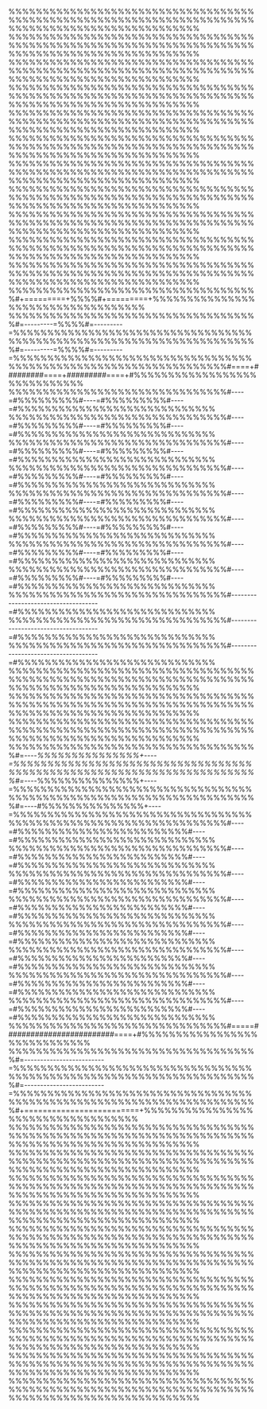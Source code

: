 
%%%%%%%%%%%%%%%%%%%%%%%%%%%%%%%%%%%%%%%%%%%%%%%%%%%%%%%%%%%%%%%%%%%%%%%%%%%%%%%%%%%%%%%%%%%%%%%%%%%%
%%%%%%%%%%%%%%%%%%%%%%%%%%%%%%%%%%%%%%%%%%%%%%%%%%%%%%%%%%%%%%%%%%%%%%%%%%%%%%%%%%%%%%%%%%%%%%%%%%%%
%%%%%%%%%%%%%%%%%%%%%%%%%%%%%%%%%%%%%%%%%%%%%%%%%%%%%%%%%%%%%%%%%%%%%%%%%%%%%%%%%%%%%%%%%%%%%%%%%%%%
%%%%%%%%%%%%%%%%%%%%%%%%%%%%%%%%%%%%%%%%%%%%%%%%%%%%%%%%%%%%%%%%%%%%%%%%%%%%%%%%%%%%%%%%%%%%%%%%%%%%
%%%%%%%%%%%%%%%%%%%%%%%%%%%%%%%%%%%%%%%%%%%%%%%%%%%%%%%%%%%%%%%%%%%%%%%%%%%%%%%%%%%%%%%%%%%%%%%%%%%%
%%%%%%%%%%%%%%%%%%%%%%%%%%%%%%%%%%%%%%%%%%%%%%%%%%%%%%%%%%%%%%%%%%%%%%%%%%%%%%%%%%%%%%%%%%%%%%%%%%%%
%%%%%%%%%%%%%%%%%%%%%%%%%%%%%%%%%%%%%%%%%%%%%%%%%%%%%%%%%%%%%%%%%%%%%%%%%%%%%%%%%%%%%%%%%%%%%%%%%%%%
%%%%%%%%%%%%%%%%%%%%%%%%%%%%%%%%%%%%%%%%%%%%%%%%%%%%%%%%%%%%%%%%%%%%%%%%%%%%%%%%%%%%%%%%%%%%%%%%%%%%
%%%%%%%%%%%%%%%%%%%%%%%%%%%%%%%%%%%%%%%%%%%%%%%%%%%%%%%%%%%%%%%%%%%%%%%%%%%%%%%%%%%%%%%%%%%%%%%%%%%%
%%%%%%%%%%%%%%%%%%%%%%%%%%%%%%%%%%%%%%%%%%%%%%%%%%%%%%%%%%%%%%%%%%%%%%%%%%%%%%%%%%%%%%%%%%%%%%%%%%%%
%%%%%%%%%%%%%%%%%%%%%%%%%%%%%%%%%%%%%%%%%%%%%%%%%%%%%%%%%%%%%%%%%%%%%%%%%%%%%%%%%%%%%%%%%%%%%%%%%%%%
%%%%%%%%%%%%%%%%%%%%%%%%%%%%%%%%%%%%%#+=========+%%%%#+=========+%%%%%%%%%%%%%%%%%%%%%%%%%%%%%%%%%%%
%%%%%%%%%%%%%%%%%%%%%%%%%%%%%%%%%%%%%#=---------=%%%%#=---------=%%%%%%%%%%%%%%%%%%%%%%%%%%%%%%%%%%%
%%%%%%%%%%%%%%%%%%%%%%%%%%%%%%%%%%%%%#=---------=%%%%#=---------=%%%%%%%%%%%%%%%%%%%%%%%%%%%%%%%%%%%
%%%%%%%%%%%%%%%%%%%%%%%%%%%%%%%%#====+*#########*====+*#########*====+#%%%%%%%%%%%%%%%%%%%%%%%%%%%%%
%%%%%%%%%%%%%%%%%%%%%%%%%%%%%%%%#----=#%%%%%%%%%#----=#%%%%%%%%%#----=#%%%%%%%%%%%%%%%%%%%%%%%%%%%%%
%%%%%%%%%%%%%%%%%%%%%%%%%%%%%%%%#----=#%%%%%%%%%#----=#%%%%%%%%%#----=#%%%%%%%%%%%%%%%%%%%%%%%%%%%%%
%%%%%%%%%%%%%%%%%%%%%%%%%%%%%%%%#----=#%%%%%%%%%#----=#%%%%%%%%%#----=#%%%%%%%%%%%%%%%%%%%%%%%%%%%%%
%%%%%%%%%%%%%%%%%%%%%%%%%%%%%%%%#----=#%%%%%%%%%#----=#%%%%%%%%%#----=#%%%%%%%%%%%%%%%%%%%%%%%%%%%%%
%%%%%%%%%%%%%%%%%%%%%%%%%%%%%%%%#----=#%%%%%%%%%#----=#%%%%%%%%%#----=#%%%%%%%%%%%%%%%%%%%%%%%%%%%%%
%%%%%%%%%%%%%%%%%%%%%%%%%%%%%%%%#----=#%%%%%%%%%#----=#%%%%%%%%%#----=#%%%%%%%%%%%%%%%%%%%%%%%%%%%%%
%%%%%%%%%%%%%%%%%%%%%%%%%%%%%%%%#----=#%%%%%%%%%#----=#%%%%%%%%%#----=#%%%%%%%%%%%%%%%%%%%%%%%%%%%%%
%%%%%%%%%%%%%%%%%%%%%%%%%%%%%%%%#----=#%%%%%%%%%#----=#%%%%%%%%%#----=#%%%%%%%%%%%%%%%%%%%%%%%%%%%%%
%%%%%%%%%%%%%%%%%%%%%%%%%%%%%%%%#------------------------------------=#%%%%%%%%%%%%%%%%%%%%%%%%%%%%%
%%%%%%%%%%%%%%%%%%%%%%%%%%%%%%%%#------------------------------------=#%%%%%%%%%%%%%%%%%%%%%%%%%%%%%
%%%%%%%%%%%%%%%%%%%%%%%%%%%%%%%%#------------------------------------=#%%%%%%%%%%%%%%%%%%%%%%%%%%%%%
%%%%%%%%%%%%%%%%%%%%%%%%%%%%%%%%%%%%%%%%%%%%%%%%%%%%%%%%%%%%%%%%%%%%%%%%%%%%%%%%%%%%%%%%%%%%%%%%%%%%
%%%%%%%%%%%%%%%%%%%%%%%%%%%%%%%%%%%%%%%%%%%%%%%%%%%%%%%%%%%%%%%%%%%%%%%%%%%%%%%%%%%%%%%%%%%%%%%%%%%%
%%%%%%%%%%%%%%%%%%%%%%%%%%%%%%%%%%%%%%%%%%%%%%%%%%%%%%%%%%%%%%%%%%%%%%%%%%%%%%%%%%%%%%%%%%%%%%%%%%%%
%%%%%%%%%%%%%%%%%%%%%%%%%%%%%%%%%%%%%#=----*%%%%%%%%%%%%%%%+----=%%%%%%%%%%%%%%%%%%%%%%%%%%%%%%%%%%%
%%%%%%%%%%%%%%%%%%%%%%%%%%%%%%%%%%%%%#=----*%%%%%%%%%%%%%%%+----=%%%%%%%%%%%%%%%%%%%%%%%%%%%%%%%%%%%
%%%%%%%%%%%%%%%%%%%%%%%%%%%%%%%%%%%%%#=----#%%%%%%%%%%%%%%%+----=%%%%%%%%%%%%%%%%%%%%%%%%%%%%%%%%%%%
%%%%%%%%%%%%%%%%%%%%%%%%%%%%%%%%#----=#%%%%%%%%%%%%%%%%%%%%%%%%%#----=#%%%%%%%%%%%%%%%%%%%%%%%%%%%%%
%%%%%%%%%%%%%%%%%%%%%%%%%%%%%%%%#----=#%%%%%%%%%%%%%%%%%%%%%%%%%#----=#%%%%%%%%%%%%%%%%%%%%%%%%%%%%%
%%%%%%%%%%%%%%%%%%%%%%%%%%%%%%%%#----=#%%%%%%%%%%%%%%%%%%%%%%%%%#----=#%%%%%%%%%%%%%%%%%%%%%%%%%%%%%
%%%%%%%%%%%%%%%%%%%%%%%%%%%%%%%%#----=#%%%%%%%%%%%%%%%%%%%%%%%%%#----=#%%%%%%%%%%%%%%%%%%%%%%%%%%%%%
%%%%%%%%%%%%%%%%%%%%%%%%%%%%%%%%#----=#%%%%%%%%%%%%%%%%%%%%%%%%%#----=#%%%%%%%%%%%%%%%%%%%%%%%%%%%%%
%%%%%%%%%%%%%%%%%%%%%%%%%%%%%%%%#----=#%%%%%%%%%%%%%%%%%%%%%%%%%#----=#%%%%%%%%%%%%%%%%%%%%%%%%%%%%%
%%%%%%%%%%%%%%%%%%%%%%%%%%%%%%%%#----=#%%%%%%%%%%%%%%%%%%%%%%%%%#----=#%%%%%%%%%%%%%%%%%%%%%%%%%%%%%
%%%%%%%%%%%%%%%%%%%%%%%%%%%%%%%%#----=#%%%%%%%%%%%%%%%%%%%%%%%%%#----=#%%%%%%%%%%%%%%%%%%%%%%%%%%%%%
%%%%%%%%%%%%%%%%%%%%%%%%%%%%%%%%#=====*#########################*====+#%%%%%%%%%%%%%%%%%%%%%%%%%%%%%
%%%%%%%%%%%%%%%%%%%%%%%%%%%%%%%%%%%%%#=-------------------------=%%%%%%%%%%%%%%%%%%%%%%%%%%%%%%%%%%%
%%%%%%%%%%%%%%%%%%%%%%%%%%%%%%%%%%%%%#=-------------------------=%%%%%%%%%%%%%%%%%%%%%%%%%%%%%%%%%%%
%%%%%%%%%%%%%%%%%%%%%%%%%%%%%%%%%%%%%#+=========================+%%%%%%%%%%%%%%%%%%%%%%%%%%%%%%%%%%%
%%%%%%%%%%%%%%%%%%%%%%%%%%%%%%%%%%%%%%%%%%%%%%%%%%%%%%%%%%%%%%%%%%%%%%%%%%%%%%%%%%%%%%%%%%%%%%%%%%%%
%%%%%%%%%%%%%%%%%%%%%%%%%%%%%%%%%%%%%%%%%%%%%%%%%%%%%%%%%%%%%%%%%%%%%%%%%%%%%%%%%%%%%%%%%%%%%%%%%%%%
%%%%%%%%%%%%%%%%%%%%%%%%%%%%%%%%%%%%%%%%%%%%%%%%%%%%%%%%%%%%%%%%%%%%%%%%%%%%%%%%%%%%%%%%%%%%%%%%%%%%
%%%%%%%%%%%%%%%%%%%%%%%%%%%%%%%%%%%%%%%%%%%%%%%%%%%%%%%%%%%%%%%%%%%%%%%%%%%%%%%%%%%%%%%%%%%%%%%%%%%%
%%%%%%%%%%%%%%%%%%%%%%%%%%%%%%%%%%%%%%%%%%%%%%%%%%%%%%%%%%%%%%%%%%%%%%%%%%%%%%%%%%%%%%%%%%%%%%%%%%%%
%%%%%%%%%%%%%%%%%%%%%%%%%%%%%%%%%%%%%%%%%%%%%%%%%%%%%%%%%%%%%%%%%%%%%%%%%%%%%%%%%%%%%%%%%%%%%%%%%%%%
%%%%%%%%%%%%%%%%%%%%%%%%%%%%%%%%%%%%%%%%%%%%%%%%%%%%%%%%%%%%%%%%%%%%%%%%%%%%%%%%%%%%%%%%%%%%%%%%%%%%
%%%%%%%%%%%%%%%%%%%%%%%%%%%%%%%%%%%%%%%%%%%%%%%%%%%%%%%%%%%%%%%%%%%%%%%%%%%%%%%%%%%%%%%%%%%%%%%%%%%%
%%%%%%%%%%%%%%%%%%%%%%%%%%%%%%%%%%%%%%%%%%%%%%%%%%%%%%%%%%%%%%%%%%%%%%%%%%%%%%%%%%%%%%%%%%%%%%%%%%%%
%%%%%%%%%%%%%%%%%%%%%%%%%%%%%%%%%%%%%%%%%%%%%%%%%%%%%%%%%%%%%%%%%%%%%%%%%%%%%%%%%%%%%%%%%%%%%%%%%%%%
%%%%%%%%%%%%%%%%%%%%%%%%%%%%%%%%%%%%%%%%%%%%%%%%%%%%%%%%%%%%%%%%%%%%%%%%%%%%%%%%%%%%%%%%%%%%%%%%%%%%
<!--
**SantiagoLunaMir/SantiagoLunaMir** is a ✨ _special_ ✨ repository because its `README.md` (this file) appears on your GitHub profile.

Here are some ideas to get you started:

- 🔭 I’m currently working on ...
- 🌱 I’m currently learning ...
- 👯 I’m looking to collaborate on ...
- 🤔 I’m looking for help with ...
- 💬 Ask me about ...
- 📫 How to reach me: ...
- 😄 Pronouns: ...
- ⚡ Fun fact: ...
-->
